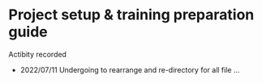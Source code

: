 # Project setup & training preparation guide

Actibity recorded
- 2022/07/11 Undergoing to rearrange and re-directory for all file ...
